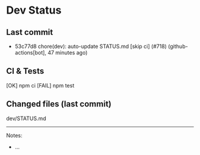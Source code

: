 # Dev Status

## Last commit
- 53c77d8 chore(dev): auto-update STATUS.md [skip ci] (#718) (github-actions[bot], 47 minutes ago)
## CI & Tests
[OK] npm ci
[FAIL] npm test

## Changed files (last commit)
dev/STATUS.md

---
Notes:
- ...
